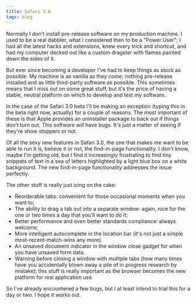 ```yaml
---
title: Safari 3.0
tags: blog
---
```


Normally I don't install pre-release software on my production machine. I used to be a real dabbler, what I considered then to be a "Power User"; I had all the latest hacks and extensions, knew every trick and shortcut, and had my computer decked out like a custom dragster with flames painted down the sides of it.

But ever since becoming a developer I've had to keep things as stock as possible. My machine is as vanilla as they come; nothing pre-release installed and as little third-party software as possible. This sometimes means that I miss out on some great stuff, but it's the price of having a stable, neutral platform on which to develop and test my software.

In the case of the Safari 3.0 beta I'll be making an exception (typing this in the beta right now, actually) for a couple of reasons. The most important of these is that Apple provides an uninstaller package to back out if things don't turn out. This software _will_ have bugs. It's just a matter of seeing if they're show stoppers or not.

Of all the sexy new features in Safari 3.0, the one that makes me want to be able to run it is, believe it or not, the find-in-page functionality. I don't know, maybe I'm getting old, but I find it increasingly frustrating to find tiny snippets of text in a sea of letters highlighted by a light blue box on a white background. The new find-in-page functionality addresses the issue perfectly.

The other stuff is really just icing on the cake:

-   Reorderable tabs: convenient for those occasional moments when you want to;
-   The ability to drag a tab out into a separate window: again, nice for the one or two times a day that you'll want to do it;
-   Better performance and even better standards compliance: always welcome;
-   More intelligent autocomplete in the location bar (it's not just a simple most-recent-match-wins any more).
-   An unsaved document indicator in the window close gadget for when you have unsaved form data.
-   Warning before closing a window with multiple tabs (how many times have you accidentally blown away a pile of in progress research by mistake); this stuff is really important as the browser becomes the new platform for real application use.

So I've already encountered a few bugs, but I at least intend to trial this for a day or two. I hope it works out.
